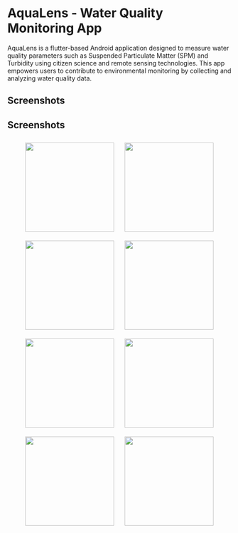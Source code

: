 # AquaLens - Water Quality Monitoring App

AquaLens is a flutter-based Android application designed to measure water quality parameters such as Suspended Particulate Matter (SPM) and Turbidity using citizen science and remote sensing technologies. This app empowers users to contribute to environmental monitoring by collecting and analyzing water quality data.

## Screenshots

## **Screenshots**
<div align="center">
  <img src="assets/images/screen1.png" width="200" style="margin: 10px;">
  <img src="assets/images/screen2.png" width="200" style="margin: 10px;">
  <img src="assets/images/screen3.png" width="200" style="margin: 10px;">
  <img src="assets/images/screen4.png" width="200" style="margin: 10px;">
  <img src="assets/images/screen5.png" width="200" style="margin: 10px;">
  <img src="assets/images/screen6.png" width="200" style="margin: 10px;">
  <img src="assets/images/screen7.png" width="200" style="margin: 10px;">
  <img src="assets/images/screen8.png" width="200" style="margin: 10px;">
</div>
